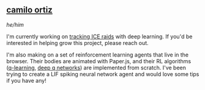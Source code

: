 <!-- <img src="image.png" width=400></img> -->

## [camilo ortiz](https://camilodoa.ml)

*he/him*

I'm currently working on [tracking ICE raids](https://ai-melts-ice.ml) with deep
learning. If you'd be interested in helping grow this project, please reach out.


I'm also making on a set of reinforcement learning agents that live in the browser.
Their bodies are animated with Paper.js, and their RL algorithms
([q-learning](https://camilodoa.ml/ra), [deep q networks](https://camilodoa.ml/dra)) are implemented from scratch.
I've been trying to create a LIF spiking neural network agent and would love some tips if you have any!

<!-- ---

<img src="ra-image.png" width=400></img>

### [Ra](https://camilodoa.ml/ra)
*Q-learning agent*

---

<img src="dra-image.png" width=400></img>

### [Dra](https://camilodoa.dra)
*Deep reinforcement learning agent* -->
